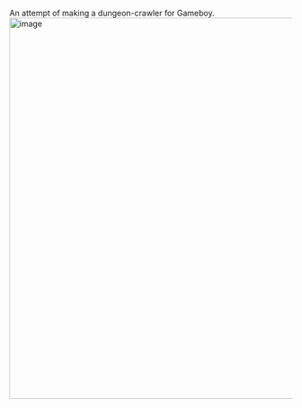 An attempt of making a dungeon-crawler for Gameboy.
<img width="672" height="677" alt="image" src="https://github.com/user-attachments/assets/31928c48-a31e-4080-9cde-6988480a1976" />
